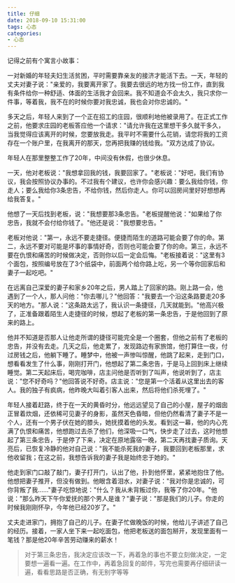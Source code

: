 ```yaml
---
title: 仔细
date: 2018-09-10 15:31:00
tags: 心态
categories:
- 心态
---
```

记得之前有个寓言小故事：

一对新婚的年轻夫妇生活贫困，平时需要靠亲友的接济才能活下去。一天，年轻的丈夫对妻子说："亲爱的，我要离开家了。我要去很远的地方找一份工作，直到我有条件给你一种舒适、体面的生活我才会回来。我不知道会不会太久，我只求你一件事，等着我，我不在的时候你要对我忠诚，我也会对你忠诚的。"

多天之后，年轻人来到了一个正在招工的庄园，很顺利地他被录用了。在正式工作之前，他要求庄园的老板答应他一个请求："请允许我在这里想干多久就干多久，当我觉得应该离开的时候，您要放我走。我平时不需要什么花销，请您将我的工资存在一个账户里，在我离开的那天，您再把我赚的钱给我。"双方达成了协议。

年轻人在那里整整工作了20年，中间没有休假，也很少休息。

一天，他对老板说："我想拿回我的钱，我要回家了。"老板说："好吧，我们有协议，我会按照协议办事的。不过我有个建议，也许你会感兴趣：要么我给你钱，你走人；要么我给你3条忠告，不给你钱，然后你走人。你可以回房间里好好想想再给我答复。"

他想了一天后找到老板，说："我想要那3条忠告。"老板提醒他说："如果给了你忠告，我就不会付给你钱了。"他还是说："我想要忠告。"

老板对他说："第一，永远不要走捷径。便捷而陌生的道路可能会要了你的命。第二，永远不要对可能是坏事的事情好奇，否则也可能会要了你的命。第三，永远不要在仇恨和痛苦的时候做决定，否则你以后一定会后悔。"老板接着说："这里有3个面包，按照编号放在了3个纸袋中，前面两个给你路上吃，另一个等你回家后和妻子一起吃吧。"

在远离自己深爱的妻子和家乡20年之后，男人踏上了回家的路。刚上路一会，他遇到了一个人，那人问他："你去哪儿？"他回答："我要去一个沿这条路要走20多天的地方。"那人说："这条路太远了，我认识一条捷径，几天就能到。"他高兴极了，正准备跟着陌生人走捷径的时候，想起了老板的第一条忠告，于是他回到了原来的路上。

他并不知道是否那人让他走所谓的捷径可能完全是一个圈套，但他之前有了老板的忠告，并没有去走。几天之后，他走累了，发现路边有家旅馆，他打算住一夜，付过房钱之后，他躺下睡了。睡梦中，他被一声惨叫惊醒，他跳了起来，走到门口，想看看发生了什么事，刚刚打开门，他想起了第二条忠告，于是马上回到床上继续睡觉。第二天起床后，喝完咖啡，店主问他是否听到了叫声，他说听到了，店主说："您不好奇吗？"他回答说不好奇。店主说："您是第一个活着从这里出去的客人。我的独子有疯病，他昨晚大叫着引客人出来，然后将他们杀死埋了。"

年轻人接着赶路，终于在一天的黄昏时分，他远远望见了自己的小屋，屋子的烟囱正冒着炊烟，还依稀可见妻子的身影，虽然天色昏暗，但他仍然看清了妻子不是一个人，还有一个男子伏在她的膝头，她抚摸着他的头发。看到这一幕，他的内心充满了仇恨和痛苦，他想跑过去杀了他们，他深吸一口气，快步走了过去，这时他想起了第三条忠告，于是停了下来，决定在原地露宿一晚，第二天再找妻子质询。天亮后，已恢复冷静的他对自己说："我不能杀死我的妻子，我要回到老板那里，求他收留我；在这之前，我想告诉我的妻子我是始终忠于她的。"

他走到家门口敲了敲门，妻子打开门，认出了他，扑到他怀里，紧紧地抱住了他。他想把妻子推开，但没有做到。他眼含着泪水，对妻子说："我对你是忠诚的，可你背叛了我……"妻子吃惊地说："什么？我从未背叛过你，我等了你20年。"他说："那么昨天下午你爱抚的那个男人是谁？"妻子说："那是我们的儿子。你走的时候我刚刚怀孕，今年他已经20岁了。"

丈夫走进家门，拥抱了自己的儿子。在妻子忙做晚饭的时候，他给儿子讲述了自己的经历。接着，一家人坐下来一起吃面包，他把老板送的面包掰开，发现里面有一笔钱？那是他20年辛苦劳动赚来的薪水！

> 对于第三条忠告，我决定应该改一下，再着急的事也不要立刻做决定，一定要想一遍看一遍。在工作中，再着急回复的邮件，写完也需要再仔细研读一遍，看看思路是否正确，有无别字等等